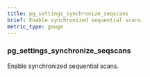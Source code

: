 ```yaml
---
title: pg_settings_synchronize_seqscans
brief: Enable synchronized sequential scans.
metric_type: gauge
---
```

### pg_settings_synchronize_seqscans

Enable synchronized sequential scans.